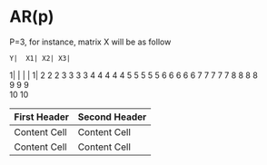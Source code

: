 # AR(p)
P=3, for instance, matrix X will be as follow


	Y|	X1|	X2|	X3|	
1|	|	|	|	1|
2			2	2
3		3	3	3
4	4	4	4	4
5	5	5	5	5
6	6	6	6	6
7	7	7	7	7
8	8	8	8	
9	9	9			
10	10	


| First Header  | Second Header |
| ------------- | ------------- |
| Content Cell  | Content Cell  |
| Content Cell  | Content Cell  |
